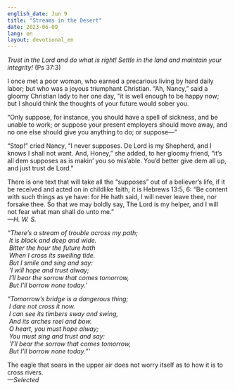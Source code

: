 ```yaml
---
english_date: Jun 9
title: "Streams in the Desert"
date: 2023-06-09
lang: en
layout: devotional_en
---
```



<strong></strong>

<p><em>Trust in the Lord and do what is right! Settle in the land and maintain your integrity!</em> (Ps 37:3)

</p>

<p>I once met a poor woman, who earned a precarious living by hard daily labor; but who was a joyous triumphant Christian. “Ah, Nancy,” said a gloomy Christian lady to her one day, "it is well enough to be happy now; but I should think the thoughts of your future would sober you.

</p>

<p>“Only suppose, for instance, you should have a spell of sickness, and be unable to work; or suppose your present employers should move away, and no one else should give you anything to do; or suppose—”

</p>

<p>“Stop!” cried Nancy, “I never supposes. De Lord is my Shepherd, and I knows I shall not want. And, Honey,” she added, to her gloomy friend, “it’s all dem supposes as is makin’ you so mis’able. You’d better give dem all up, and just trust de Lord.”

</p>

<p>There is one text that will take all the “supposes” out of a believer’s life, if it be received and acted on in childlike faith; it is Hebrews 13:5, 6: “Be content with such things as ye have: for He hath said, I will never leave thee, nor forsake thee. So that we may boldly say, The Lord is my helper, and I will not fear what man shall do unto me.”<br/><em>—H. W. S.</em>

</p>

<p><em>“There’s a stream of trouble across my path;<br/> It is black and deep and wide.<br/> Bitter the hour the future hath<br/> When I cross its swelling tide.<br/> But I smile and sing and say:<br/> ’I will hope and trust alway;<br/> I’ll bear the sorrow that comes tomorrow,<br/> But I’ll borrow none today.’</em>

</p>

<p><em>“Tomorrow’s bridge is a dangerous thing;<br/> I dare not cross it now.<br/> I can see its timbers sway and swing,<br/> And its arches reel and bow.<br/> O heart, you must hope alway;<br/> You must sing and trust and say:<br/> ’I’ll bear the sorrow that comes tomorrow,<br/> But I’ll borrow none today.”’</em>

</p>

<p>The eagle that soars in the upper air does not worry itself as to how it is to cross rivers.<br/><em>—Selected</em>

</p>

<p></p>